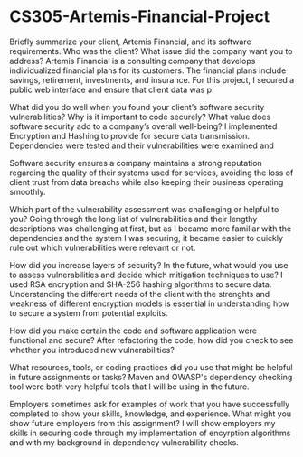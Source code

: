 # CS305-Artemis-Financial-Project


Briefly summarize your client, Artemis Financial, and its software requirements. Who was the client? What issue did the company want you to address?
Artemis Financial is a consulting company that develops individualized financial plans for its customers. The financial plans include savings, retirement, investments, and insurance. For this project, I secured a public web interface and ensure that client data was p


What did you do well when you found your client’s software security vulnerabilities? Why is it important to code securely? What value does software security add to a company’s overall well-being?
I implemented Encryption and Hashing to provide for secure data transmission. Dependencies were tested and their vulnerabilities were examined and 

Software security ensures a company maintains a strong reputation regarding the quality of their systems used for services, avoiding the loss of client trust from data breachs while also keeping their business operating smoothly.

Which part of the vulnerability assessment was challenging or helpful to you?
Going through the long list of vulnerabilities and their lengthy descriptions was challenging at first, but as I became more familiar with the dependencies and the system I was securing, it became easier to quickly rule out which vulnerabilities were relevant or not.

How did you increase layers of security? In the future, what would you use to assess vulnerabilities and decide which mitigation techniques to use?
I used RSA encryption and SHA-256 hashing algorithms to secure data. Understanding the different needs of the client with the strenghts and weakness of different encryption models is essential in understanding how to secure a system from potential exploits.

How did you make certain the code and software application were functional and secure? After refactoring the code, how did you check to see whether you introduced new vulnerabilities?

What resources, tools, or coding practices did you use that might be helpful in future assignments or tasks?
Maven and OWASP's dependency checking tool were both very helpful tools that I will be using in the future. 

Employers sometimes ask for examples of work that you have successfully completed to show your skills, knowledge, and experience. What might you show future employers from this assignment?
I will show employers my skills in securing code through my implementation of encyrption algorithms and with my background in dependency vulnerability checks.

